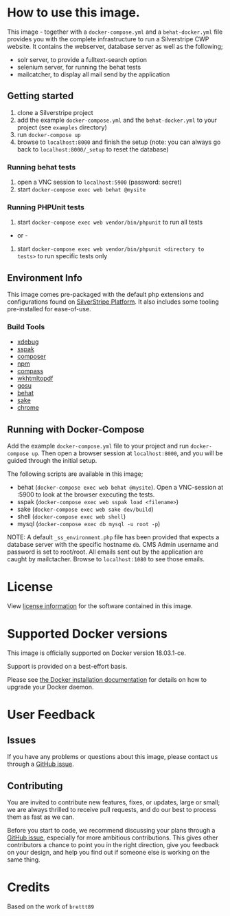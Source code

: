 # How to use this image.

This image - together with a `docker-compose.yml` and a `behat-docker.yml` file provides you with the complete infrastructure to run a Silverstripe CWP website. It contains the webserver, database server as well as 
the following;
- solr server, to provide a fulltext-search option
- selenium server, for running the behat tests
- mailcatcher, to display all mail send by the application

## Getting started

1. clone a Silverstripe project
2. add the example `docker-compose.yml` and the `behat-docker.yml` to your project (see `examples` directory)
3. run `docker-compose up`
4. browse to `localhost:8000` and finish the setup (note: you can always go back to `localhost:8000/_setup` to reset the database)

### Running behat tests

1. open a VNC session to `localhost:5900` (password: secret)
2. start `docker-compose exec web behat @mysite`

### Running PHPUnit tests
1. start `docker-compose exec web vendor/bin/phpunit` to run all tests
- or -
1. start `docker-compose exec web vendor/bin/phpunit <directory to tests>` to run specific tests only


## Environment Info

This image comes pre-packaged with the default php extensions and configurations found on [SilverStripe Platform](https://platform.silverstripe.com). It also includes some tooling pre-installed for ease-of-use.

### Build Tools

- [xdebug](https://xdebug.org/)
- [sspak](https://github.com/silverstripe/sspak)
- [composer](https://getcomposer.org/)
- [npm](https://www.npmjs.com/)
- [compass](http://compass-style.org/)
- [wkhtmltopdf](https://wkhtmltopdf.org/)
- [gosu](https://github.com/tianon/gosu)
- [behat](http://behat.org/)
- [sake](https://docs.silverstripe.org/en/4/developer_guides/cli/)
- [chrome](https://github.com/SeleniumHQ/docker-selenium)

## Running with Docker-Compose

Add the example `docker-compose.yml` file to your project and run `docker-compose up`. Then open a browser session at  `localhost:8000`, and you will be guided through the initial setup.

The following scripts are available in this image;
- behat (`docker-compose exec web behat @mysite`). Open a VNC-session at :5900 to look at the browser executing the tests.
- sspak (`docker-compose exec web sspak load <filename>`)
- sake (`docker-compose exec web sake dev/build`)
- shell (`docker-compose exec web shell`)
- mysql (`docker-compose exec db mysql -u root -p`)

NOTE: A default `_ss_environment.php` file has been provided that expects a database server with the specific hostname `db`. CMS Admin username and password is set to root/root. All emails sent out by the application are caught by mailctacher. Browse to `localhost:1080` to see those emails.

# License

View [license information](http://php.net/license/) for the software contained in this image.

# Supported Docker versions

This image is officially supported on Docker version 18.03.1-ce.

Support is provided on a best-effort basis.

Please see [the Docker installation documentation](https://docs.docker.com/installation/) for details on how to upgrade your Docker daemon.

# User Feedback

## Issues

If you have any problems or questions about this image, please contact us through a [GitHub issue](https://github.com/govtnz/silverstripe-php/issues). 

## Contributing

You are invited to contribute new features, fixes, or updates, large or small; we are always thrilled to receive pull requests, and do our best to process them as fast as we can.

Before you start to code, we recommend discussing your plans through a [GitHub issue](https://github.com/govtnz/silverstripe-php/issues), especially for more ambitious contributions. This gives other contributors a chance to point you in the right direction, give you feedback on your design, and help you find out if someone else is working on the same thing.

# Credits
Based on the work of `brettt89`
